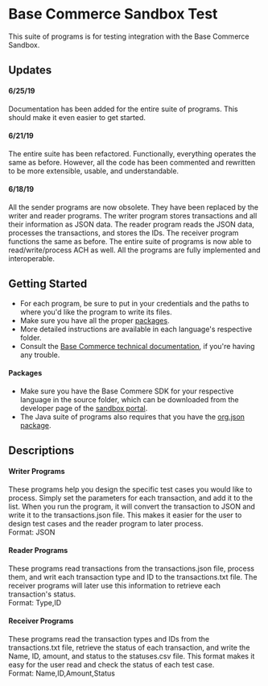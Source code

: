 # Base Commerce Sandbox Test
This suite of programs is for testing integration with the Base Commerce Sandbox.
## Updates
#### 6/25/19
Documentation has been added for the entire suite of programs. This should make it even easier to get started. 

#### 6/21/19
The entire suite has been refactored. Functionally, everything operates the same as before. However, all the code has been commented and rewritten to be more extensible, usable, and understandable.

#### 6/18/19
All the sender programs are now obsolete. They have been replaced by the writer and reader programs.
The writer program stores transactions and all their information as JSON data. The reader program reads the JSON
data, processes the transactions, and stores the IDs. The receiver program functions the same as before. The entire suite of programs is now able to read/write/process ACH as well. All the programs are fully implemented and interoperable.

## Getting Started
* For each program, be sure to put in your credentials and the paths to where you'd like the program to write its files.  
* Make sure you have all the proper [packages](https://github.com/jkirchhefer/sandbox-test/blob/master/README.md#packages).  
* More detailed instructions are available in each language's respective folder.
* Consult the [Base Commerce technical documentation](https://confluence.basecommerce.net/bctd), if you're having any trouble.  

#### Packages
  * Make sure you have the Base Commere SDK for your respective language in the source folder, which can be downloaded from the developer page of the [sandbox portal](https://my.basecommercesandbox.com/).  
  * The Java suite of programs also requires that you have the [org.json package](https://github.com/stleary/JSON-java).

## Descriptions
#### Writer Programs
These programs help you design the specific test cases you would like to process. Simply set the parameters for each transaction, and add it to the list. When you run the program, it will convert the transaction to JSON and write it to the transactions.json file. This makes it easier for the user to design test cases and the reader program to later process.     
Format: JSON

#### Reader Programs
These programs read transactions from the transactions.json file, process them, and writ each transaction type and ID to the transactions.txt file. The receiver programs will later use this information to retrieve each transaction's status.     
Format: Type,ID

#### Receiver Programs
These programs read the transaction types and IDs from the transactions.txt file, retrieve the status of each transaction, and write the Name, ID, amount, and status to the statuses.csv file. This format makes it easy for the user read and check the status of each test case.     
Format: Name,ID,Amount,Status
